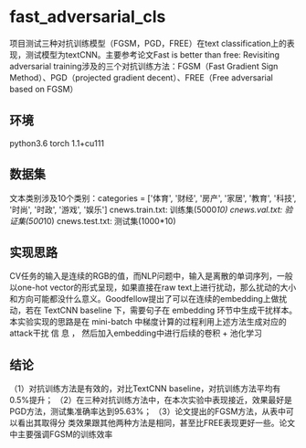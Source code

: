 # fast_adversarial_cls
项目测试三种对抗训练模型（FGSM，PGD，FREE）在text classification上的表现，测试模型为textCNN。主要参考论文Fast is better than free: Revisiting adversarial training涉及的三个对抗训练方法：FGSM（Fast Gradient Sign Method）、PGD（projected gradient decent）、FREE（Free adversarial based on FGSM）

## 环境
python3.6
torch 1.1+cu111

## 数据集
文本类别涉及10个类别：categories = ['体育', '财经', '房产', '家居', '教育', '科技', '时尚', '时政', '游戏', '娱乐']
cnews.train.txt: 训练集(5000*10)
cnews.val.txt: 验证集(500*10)
cnews.test.txt: 测试集(1000*10)

## 实现思路
CV任务的输入是连续的RGB的值，而NLP问题中，输入是离散的单词序列，一般以one-hot vector的形式呈现，如果直接在raw text上进行扰动，那么扰动的大小和方向可能都没什么意义。Goodfellow提出了可以在连续的embedding上做扰动，若在 TextCNN baseline 下，需要句子在 embedding 环节中生成干扰样本。本实验实现的思路是在 mini-batch 中梯度计算的过程利用上述方法生成对应的 attack干扰 信 息 ， 然后加入embedding中进行后续的卷积 + 池化学习

## 结论
（1）对抗训练方法是有效的，对比TextCNN baseline，对抗训练方法平均有0.5%提升；
（2）在三种对抗训练方法中，在本次实验中表现接近，效果最好是PGD方法，测试集准确率达到95.63%；
（3）论文提出的FGSM方法，从表中可以看出其取得分 类效果跟其他两种方法是相同，甚至比FREE表现更好一些。论文中主要强调FGSM的训练效率
